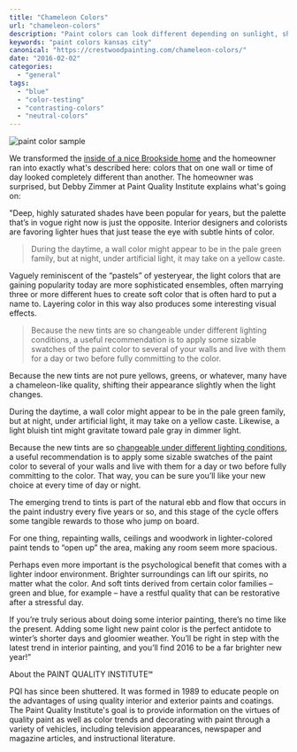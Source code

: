 ```yaml
---
title: "Chameleon Colors"
url: "chameleon-colors"
description: "Paint colors can look different depending on sunlight, shadows, reflection of other colors. Here are some factors to consider."
keywords: "paint colors kansas city"
canonical: "https://crestwoodpainting.com/chameleon-colors/"
date: "2016-02-02"
categories:
  - "general"
tags:
  - "blue"
  - "color-testing"
  - "contrasting-colors"
  - "neutral-colors"
---
```


![paint color sample](/images/PQI-color-samples-300x300.jpg)

We transformed the [inside of a nice Brookside home](/interior-painter-kansas-city/) and the homeowner ran into exactly what's described here: colors that on one wall or time of day looked completely different than another. The homeowner was surprised, but Debby Zimmer at Paint Quality Institute explains what's going on:

"Deep, highly saturated shades have been popular for years, but the palette that’s in vogue right now is just the opposite. Interior designers and colorists are favoring lighter hues that just tease the eye with subtle hints of color.

> During the daytime, a wall color might appear to be in the pale green family, but at night, under artificial light, it may take on a yellow caste.

Vaguely reminiscent of the “pastels” of yesteryear, the light colors that are gaining popularity today are more sophisticated ensembles, often marrying three or more different hues to create soft color that is often hard to put a name to. Layering color in this way also produces some interesting visual effects.

> Because the new tints are so changeable under different lighting conditions, a useful recommendation is to apply some sizable swatches of the paint color to several of your walls and live with them for a day or two before fully committing to the color.

Because the new tints are not pure yellows, greens, or whatever, many have a chameleon-like quality, shifting their appearance slightly when the light changes.

During the daytime, a wall color might appear to be in the pale green family, but at night, under artificial light, it may take on a yellow caste. Likewise, a light bluish tint might gravitate toward pale gray in dimmer light.

Because the new tints are so [changeable under different lighting conditions](/colors-relaxation/), a useful recommendation is to apply some sizable swatches of the paint color to several of your walls and live with them for a day or two before fully committing to the color. That way, you can be sure you’ll like your new choice at every time of day or night.

The emerging trend to tints is part of the natural ebb and flow that occurs in the paint industry every five years or so, and this stage of the cycle offers some tangible rewards to those who jump on board.

For one thing, repainting walls, ceilings and woodwork in lighter-colored paint tends to “open up” the area, making any room seem more spacious.

Perhaps even more important is the psychological benefit that comes with a lighter indoor environment. Brighter surroundings can lift our spirits, no matter what the color. And soft tints derived from certain color families – green and blue, for example – have a restful quality that can be restorative after a stressful day.

If you’re truly serious about doing some interior painting, there’s no time like the present. Adding some light new paint color is the perfect antidote to winter’s shorter days and gloomier weather. You’ll be right in step with the latest trend in interior painting, and you’ll find 2016 to be a far brighter new year!”

About the PAINT QUALITY INSTITUTE℠

PQI has since been shuttered. It was formed in 1989 to educate people on the advantages of using quality interior and exterior paints and coatings. The Paint Quality Institute's goal is to provide information on the virtues of quality paint as well as color trends and decorating with paint through a variety of vehicles, including television appearances, newspaper and magazine articles, and instructional literature.
